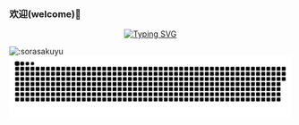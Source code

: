 ### 欢迎(welcome)👋

<p align="center">
  <a href="https://www.zhngjah.space"><img src="https://readme-typing-svg.demolab.com?font=Fira+Code&pause=1000&random=false&width=435&lines=Sorasaku Yu;Welcome+to+my+github" alt="Typing SVG" />
  </a>
</p>

<img width="300px" src="https://count.getloli.com/@:sorasakuyu" alt=":sorasakuyu"></img>
<picture>
  <img alt="github contribution grid snake animation" src="https://raw.githubusercontent.com/sorasakuyu/sorasakuyu/output/github-contribution-grid-snake.svg">
</picture>
